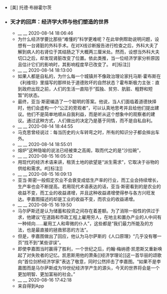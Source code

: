 - [美] 托德·布赫霍尔茨
- ### 天才的回声：经济学大师与他们塑造的世界
    - __ __ 2020-08-14 18:06:46
    - 为什么经济学要比那些“难懂的”科学更难呢？在此举例帮助说明问题，设想有一台肾脏的外科手术。在对X线诊断报告进行检查之后，外科大夫了解到病人的右肾位于其结肠之下大概两三厘米处。然而，设想当外科大夫切口之后，却发现肾脏改变了位置。依此类推，当一位经济学家分析原因且估计它们的影响时，其影响程度早已改变了。 #[[标注]]
    - __ __ 2020-08-14 18:13:00
    - 如果人都是自私的，为什么每一个城镇并不像政治理论家托马斯·霍布斯在《利维坦》里描写的那样处于道德败坏的自然状态？霍布斯极力主张：直到政府出现之前，人们的生活一直陷于“孤独、贫穷、肮脏、粗野和短暂”的状态。
    - 最终，亚当·斯密编造了一个聪明的答案。他说，当人们面临着道德抉择时，他们会虚构一个“公正的旁观者”，可以认真地思考并且给他们提出建议。他们不是简单地顺从自我利益，而是听从这个想象中的观察者的建议。通过这种方式，人们做出的决定乃是基于同情，而不是自私自利。
    - __ __ 2020-08-14 18:44:55
    - 马克思曾经说过：每当历史的火车转弯之时，所有的知识分子都会摔出车外。
    - __ __ 2020-08-14 18:55:01
    - 熔炉”这种隐喻的说法已经被束之高阁，取而代之的是“沙拉碗”，
    - __ __ 2020-08-15 16:05:32
    - 用现代的经济术语来讲，租赁土地的欲望是“派生需求”，它取决于谷物的供给和需求。#[[标注]]
    - __ __ 2020-08-15 16:09:13
    - 亚当·斯密一般假定农业不会衰变成低生产率的行业，而工业会持续增长，生产率也会不断提高。若用现代术语表达的话，亚当·斯密看到的是农业的收益不变，而工业的收益递增，并且这种收益递增使得参与各方兴旺发达。李嘉图描述的却是工业的收益不变，而农业的收益递增。
    - __ __ 2020-08-15 16:19:50
    - 马尔萨斯还是认为储蓄和投资之间存在着差额。为了消除一般性的供过于求，他建议“在道路和市政工程上雇用穷人，在地主和置办产业的人中间有一种倾向……雇用工人和卑微的仆人”，这些都是“我们最力所能及的方法，也是最直接的拯救邪恶的方法”。
    - 但是，李嘉图做出了回应，他认为马尔萨斯的《人口原理》“几乎没有哪一页”找不到“某些谬误”。
    - 即使李嘉图当时赢得了胜利，一个世纪之后，约翰·梅纳德·凯恩斯又重新唤起了对失败者的记忆。凯恩斯用他的萧条[[经济学理论]]这一首华丽的颂歌向“首位剑桥经济学家”表达了敬意，同时公然抨击了李嘉图。“如果不是李嘉图而是马尔萨斯成为19世纪经济学产生的源头，今天的世界将会是一个更加明智、更加富裕的社会。”
    - __ __ 2020-08-16 17:42:18
    - 来自得到App
